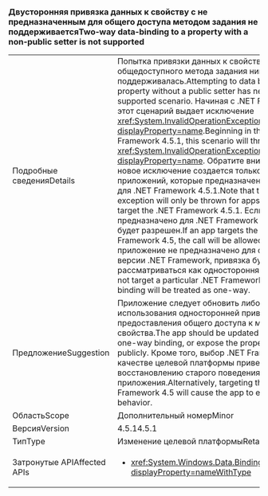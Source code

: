 ### <a name="two-way-data-binding-to-a-property-with-a-non-public-setter-is-not-supported"></a><span data-ttu-id="20691-101">Двусторонняя привязка данных к свойству с не предназначенным для общего доступа методом задания не поддерживается</span><span class="sxs-lookup"><span data-stu-id="20691-101">Two-way data-binding to a property with a non-public setter is not supported</span></span>

|   |   |
|---|---|
|<span data-ttu-id="20691-102">Подробные сведения</span><span class="sxs-lookup"><span data-stu-id="20691-102">Details</span></span>|<span data-ttu-id="20691-103">Попытка привязки данных к свойству без общедоступного метода задания никогда не поддерживалась.</span><span class="sxs-lookup"><span data-stu-id="20691-103">Attempting to data bind to a property without a public setter has never been a supported scenario.</span></span> <span data-ttu-id="20691-104">Начиная с .NET Framework 4.5.1 этот сценарий выдает исключение <xref:System.InvalidOperationException?displayProperty=name>.</span><span class="sxs-lookup"><span data-stu-id="20691-104">Beginning in the .NET Framework 4.5.1, this scenario will throw an <xref:System.InvalidOperationException?displayProperty=name>.</span></span> <span data-ttu-id="20691-105">Обратите внимание, что это новое исключение создается только для приложений, которые предназначены специально для .NET Framework 4.5.1.</span><span class="sxs-lookup"><span data-stu-id="20691-105">Note that this new exception will only be thrown for apps that specifically target the .NET Framework 4.5.1.</span></span> <span data-ttu-id="20691-106">Если приложение предназначено для .NET Framework 4.5, вызов будет разрешен.</span><span class="sxs-lookup"><span data-stu-id="20691-106">If an app targets the .NET Framework 4.5, the call will be allowed.</span></span> <span data-ttu-id="20691-107">Если приложение не предназначено для определенной версии .NET Framework, привязка будет рассматриваться как односторонняя.</span><span class="sxs-lookup"><span data-stu-id="20691-107">If the app does not target a particular .NET Framework version, the binding will be treated as one-way.</span></span>|
|<span data-ttu-id="20691-108">Предложение</span><span class="sxs-lookup"><span data-stu-id="20691-108">Suggestion</span></span>|<span data-ttu-id="20691-109">Приложение следует обновить либо для использования односторонней привязки, либо для предоставления общего доступа к методу задания свойства.</span><span class="sxs-lookup"><span data-stu-id="20691-109">The app should be updated to either use one-way binding, or expose the property's setter publicly.</span></span> <span data-ttu-id="20691-110">Кроме того, выбор .NET Framework 4.5 в качестве целевой платформы приведет к восстановлению старого поведения приложения.</span><span class="sxs-lookup"><span data-stu-id="20691-110">Alternatively, targeting the .NET Framework 4.5 will cause the app to exhibit the old behavior.</span></span>|
|<span data-ttu-id="20691-111">Область</span><span class="sxs-lookup"><span data-stu-id="20691-111">Scope</span></span>|<span data-ttu-id="20691-112">Дополнительный номер</span><span class="sxs-lookup"><span data-stu-id="20691-112">Minor</span></span>|
|<span data-ttu-id="20691-113">Версия</span><span class="sxs-lookup"><span data-stu-id="20691-113">Version</span></span>|<span data-ttu-id="20691-114">4.5.1</span><span class="sxs-lookup"><span data-stu-id="20691-114">4.5.1</span></span>|
|<span data-ttu-id="20691-115">Тип</span><span class="sxs-lookup"><span data-stu-id="20691-115">Type</span></span>|<span data-ttu-id="20691-116">Изменение целевой платформы</span><span class="sxs-lookup"><span data-stu-id="20691-116">Retargeting</span></span>|
|<span data-ttu-id="20691-117">Затронутые API</span><span class="sxs-lookup"><span data-stu-id="20691-117">Affected APIs</span></span>|<ul><li><xref:System.Windows.Data.BindingMode.TwoWay?displayProperty=nameWithType></li></ul>|

